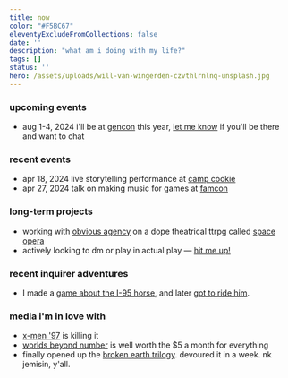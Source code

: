```yaml
---
title: now
color: "#F5BC67"
eleventyExcludeFromCollections: false
date: ''
description: "what am i doing with my life?"
tags: []
status: ''
hero: /assets/uploads/will-van-wingerden-czvthlrnlnq-unsplash.jpg
---
```


### upcoming events
* <span class="date">aug 1-4, 2024</span> i'll be at [gencon](https://gencon.com) this year, [let me know](/collab) if you'll be there and want to chat

### recent events
* <span class="date">apr 18, 2024</span> live storytelling performance at [camp cookie](https://www.theatreexile.org/camp-cookie) 
* <span class="date">apr 27, 2024</span> talk on making music for games at [famcon](https://www.famfrequencyproductions.org/upcoming-events/famcon) 

### long-term projects
* working with [obvious agency](https://obvious-agency.com) on a dope theatrical ttrpg called [space opera](/space-opera)
* actively looking to dm or play in actual play — [hit me up!](/email)

### recent inquirer adventures
* I made a [game about the I-95 horse](https://www.inquirer.com/news/philadelphia/inq2/horse-i-95-highway-game-20240222.html), and later [got to ride him](https://www.inquirer.com/life/inq2/i-95-horse-freeway-fletcher-st-urban-riding-club-20240412.html).

### media i'm in love with
* [x-men '97](https://gizmodo.com/x-men-97-cyclops-scott-summers-marvel-disney-plus-1851364191) is killing it
* [worlds beyond number](https://worldsbeyondnumber.com) is well worth the $5 a month for everything
* finally opened up the [broken earth trilogy](https://nkjemisin.com/series/the-broken-earth/). devoured it in a week. nk jemisin, y'all.
